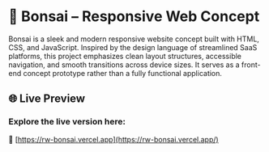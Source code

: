 # 🌿 Bonsai – Responsive Web Concept
Bonsai is a sleek and modern responsive website concept built with HTML, CSS, and JavaScript. Inspired by the design language of streamlined SaaS platforms, this project emphasizes clean layout structures, accessible navigation, and smooth transitions across device sizes. It serves as a front-end concept prototype rather than a fully functional application.

## 🌐 Live Preview
### Explore the live version here:
🔗 [https://rw-bonsai.vercel.app](https://rw-bonsai.vercel.app/)
